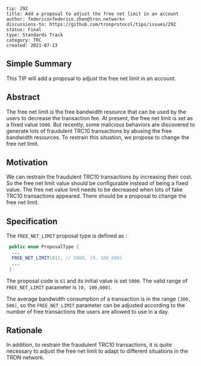 ```
tip: 292
title: Add a proposal to adjust the free net limit in an account 
author: federico<federico.zhen@tron.network>
discussions-to: https://github.com/tronprotocol/tips/issues/292
status: Final
type: Standards Track
category: TRC
created: 2021-07-13
```

## Simple Summary

This TIP will add a proposal to adjust the free net limit in an account.

## Abstract

The free net limit is the free bandwidth resource that can be used by the users to decrease the transaction fee.  At present, the free net limit is set as a fixed value `5000`. But recently,  some malicious behaviors are discovered to generate lots of fraudulent TRC10 transactions by abusing the free bandwidth resources. To restrain this situation, we propose to change the free net limit.



## Motivation

We can restrain the fraudulent TRC10 transactions by increasing their cost.  So the free net limit value should be configurable instead of being a fixed value.  The free net value limit needs to be decreased when lots of fake TRC10 transactions appeared.  There should be a proposal to change the free net limit.


## Specification

The `FREE_NET_LIMIT` proposal type is defined as :
```java
 public enum ProposalType {
  ...
  FREE_NET_LIMIT(61), // 5000, [0, 100_000]
  ...
 }
```
The proposal code is `61` and its initial value is set `5000`. The valid range of `FREE_NET_LIMIT`  parameter is `[0, 100,000]`.

The average bandwidth consumption of a transaction is in the range `[300, 500]`, so the `FREE_NET_LIMIT` parameter can be adjusted according to the number of free transactions the users are allowed to use in a day.

## Rationale
In addition, to restrain the fraudulent TRC10 transactions, it is quite necessary to adjust the free net limit to adapt to different situations in the TRON network.

